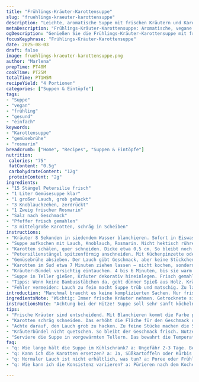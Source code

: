 ```yaml
---
title: "Frühlings-Kräuter-Karottensuppe"
slug: "fruehlings-kraeuter-karottensuppe"
description: "Leichte, aromatische Suppe mit frischen Kräutern und Karotten. Milder Lauch und Knoblauch geben Tiefe. Thymian durch Rosmarin ersetzt für wärmeren Ton. Statt Hühnerbrühe Gemüsefond nutzt – veganer Twist. Lauch fein, aber nicht zu fein schneiden, damit Textur bleibt. Karotten bissfest, nicht matschig. Schnittlauch durch Petersilienstengel ersetzt; ergibt ein anderes Aroma und schöne Optik. Knuspriges Baguette dazu. Einfach zu kochen, braucht Auge für Garzeit und Geschmacksausgleich."
metaDescription: "Frühlings-Kräuter-Karottensuppe: Aromatische, vegane Suppe mit frisch blanchierten Kräutern und knackigen Karotten. Einfache Zubereitung, intensives Aroma."
ogDescription: "Genießen Sie die Frühlings-Kräuter-Karottensuppe mit frischen Zutaten. Aromatisch und leicht, perfekt für jede Gelegenheit."
focusKeyphrase: "Frühlings-Kräuter-Karottensuppe"
date: 2025-08-03
draft: false
image: fruehlings-kraeuter-karottensuppe.png
author: "Marlena"
prepTime: PT40M
cookTime: PT25M
totalTime: PT1H5M
recipeYield: "4 Portionen"
categories: ["Suppen & Eintöpfe"]
tags:
- "Suppe"
- "vegan"
- "frühling"
- "gesund"
- "einfach"
keywords:
- "Karottensuppe"
- "gemüsebrühe"
- "rosmarin"
breadcrumb: ["Home", "Recipes", "Suppen & Eintöpfe"]
nutrition: 
 calories: "75"
 fatContent: "0.5g"
 carbohydrateContent: "12g"
 proteinContent: "2g"
ingredients:
- "15 Stängel Petersilie frisch"
- "1 Liter Gemüsesuppe klar"
- "1 großer Lauch, grob gehackt"
- "3 Knoblauchzehen, zerdrückt"
- "1 Zweig frischer Rosmarin"
- "Salz nach Geschmack"
- "Pfeffer frisch gemahlen"
- "3 mittelgroße Karotten, schräg in Scheiben"
instructions:
- "Kräuter 8 Sekunden in siedendem Wasser blanchieren. Sofort in Eiswasser abschrecken, damit die grüne Farbe knallt. Abtropfen lassen, beiseite legen."
- "Suppe aufkochen mit Lauch, Knoblauch, Rosmarin. Nicht hektisch rühren, Deckel drauf, Hitze runter auf sachte Blasen. Etwa 18 Minuten ziehen lassen, bis die Aromen sich verbunden haben. Nicht länger, sonst bitter."
- "Karotten schälen, quer schneiden. Dicke etwa 0,5 cm. So bleibt noch Biss und Farbe. In Suppe später garen."
- "Petersilienstängel spitzenförmig anschneiden. Mit Küchenpinzette oder Bambusstäbchen kleine Löcher bohren. Kräuter durchfädeln, zu kleinen Bündeln binden. Eventuelle überstehende Enden kürzen."
- "Gemüsebrühe absieben. Der Lauch gibt Geschmack, aber keine Stückchen in der Suppe. Brühe anschließend heiß halten."
- "Karotten im Sud etwa 7 Minuten ziehen lassen – nicht kochen, sondern köcheln. Karotten sollen gerade zart sein, ohne matschig zu werden."
- "Kräuter-Bündel vorsichtig eintauchen. 4 bis 6 Minuten, bis sie warm sind. Nicht zu lang, Kräuter verlieren Frische sonst."
- "Suppe in Teller gießen, Kräuter dekorativ hineinlegen. Frisch gemahlenen Pfeffer obendrauf. Wer mag, ein Spritzer Zitronensaft für Frische."
- "Tipps: Wenn keine Bambusstäbchen da, geht dünner Spieß aus Holz. Kräuter nicht zu dick binden, sonst lassen sie sich schwer erwärmen. Brühe nicht zu stark würzen am Anfang, Salz variabel, besser nachwürzen."
- "Fehler vermeiden: Lauch zu fein macht Suppe trüb und matschig. Zu lange ziehen macht bitter. Lieber lieber früher abschmecken. Karotten nicht zu dunkel schneiden, glänzend und frisch sollen sie aussehen."
introduction: "Manchmal braucht es keine komplizierten Sachen. Nur frische Kräuter, Gemüse und ein bisschen Zeit, damit sich Aromen verbinden. Karotten und Lauch, nichts Neuartiges, aber der Twist liegt im Detail – Rosmarin statt Thymian, Gemüsebrühe statt Huhn, Petersilie als Ersatz für Schnittlauch. In der Küche habe ich oft gesehen, wie schnell Suppen fade werden, wenn man zu lange kocht. Blanchieren der Kräuter schockt die Farbe ein und bewahrt das Aroma. Bund und Bündel winden tolle Optik ins Spiel, nicht nur Geschmack. Dazu das Geräusch von leise köchelndem Gemüse. Man merkt förmlich, wie die Suppe lebendig wird. Am Ende ein leichter Biss in der Karotte, die noch nicht zerfallen ist. Küche riecht nach Kräutern, fast meditativ. Es ist keine klassische Suppenroutine, sondern eine kleine Entdeckungsreise."
ingredientsNote: "Wichtig: Immer frische Kräuter nehmen. Getrocknete sind zu intensiv und verändern den Charakter. Petersilie für zartes Aroma statt Schnittlauch, weil sie besser hält beim Warmmachen. Rosmarin bringt mehr Wärme, passt zu den süßen Karotten. Knoblauch darf nicht verbrennen, sonst bitter. Lauch grob hacken, man will Geschmack, aber keine matschige Schleimigkeit. Gemüsefonds als Basis ist leichter als Hühnerbrühe und für Allergiker sicherer. Die Menge der Karotten kann man etwas variieren, je nachdem wie süß man es mag. Blanchieren der Kräuter ist das A und O für die satte Farbe – kein Kochwasser nehmen, sondern ganz kurze Hitzeeinwirkung, dann sofort in Eiswasser. So bleibt das Grün frisch. Falls kein Bambusstäbchen zur Hand, können dünne Holzspieße aus dem Baumarkt greifen. Kräuter zusammenbinden klappt auch mit Küchengarn, natürlich essbar sollte es nicht sein. Salzaufnahme in der Suppe ist individuell, aber nicht sparen; zu wenig Geschmack verliert das Gericht."
instructionsNote: "Achtung bei der Hitze! Suppe soll sehr sanft köcheln. Lautes Blubbern trübt Brühe und zerstört feinste Aromen. Abseihen auf keinen Fall vergessen, sonst wird sie trüb und nimmt unangenehme Stückchen auf. Lauch nicht zerkleinern wie bei Risotto, gröber schneiden gibt Textur. Wichtig auch die Karottenscheiben schräg schneiden, mehr Oberfläche, aber bleibt knackig. Kräuterbündel vorbereiten mit Gefühl, nicht quetschen, sonst geben sie zu viel grüne Bitterstoffe ab. Die Zeit für das Einlegen der Bündel ins heiße Wasser lässt sich nur abschätzen nach Gefühl - sie sollen Farbe bekommen, aber nicht zerfallen. Servieren in vorgewärmten Tellern hält Temperatur besser, Suppenfarbe wirkt intensiver. Pfeffer immer frisch mahlen. Säure wie Zitronensaft immer ganz am Schluss, hebt die Frische, ohne zu dominieren. Kleine Fehler passieren jedem; wenn Lauch zu fein, Suppe braucht dann kürzere Kochzeit. Kräuter können auch einzeln verwendet werden, aber das Schnüren macht Spaß und sieht edel aus. Kombiniere auf jeden Fall mit knusprigem Brot, sonst fehlt die Textur. Suppe ist leicht, braucht den Crunch."
tips:
- "Frische Kräuter sind entscheidend. Mit Blanchieren kommt die Farbe perfekt zur Geltung. Kochen in weniger als 10 Sekunden; direkt ins Eiswasser. Petersilie hat zartes Aroma, Schnittlauch könnte die Suppe überdecken. Gemüsefond macht einen sanften Hintergrund, ist allergikerfreundlich. Kümmere dich um das richtige Timing."
- "Karotten schräg schneiden. Das erhöht die Fläche für den Geschmack und sie bleiben knackig. Dicke 0,5 cm, so gibt es Biss. Kochzeit beachten; sonst matschig. Brühe nie zu stark würzen, punktuell nachjustieren. Am Ende mit frisch gemahlenem Pfeffer verfeinern für eine aromatische Note."
- "Achte darauf, den Lauch grob zu hacken. Zu feine Stücke machen die Suppe trüb; grobe Stücke geben Textur und Geschmack. Verwende frischen Rosmarin, getrockneter wird harzig. Übe dich im Abseihen, sonst bleiben unerwünschte Stückchen in der Suppe zurück."
- "Kräuterbündel nicht quetschen. So bleibt der Geschmack frisch. Nutze Küchenpinzetten oder Holzspieße für gleichmäßige Bündel. Wenn kein Bambusstäbchen da ist, geht auch Küchengarn. Nach dem Blanchieren aufpassen, die Kräuter sollen nicht zerfallen. Halte ein Auge auf die Knoblauchzehen; zu lange im Sud und sie werden bitter."
- "Serviere die Suppe in vorgewärmten Tellern. Das bewahrt die Temperatur länger und lässt die Farben intensiver wirken. Zitronensaft erst zum Schluss, hebt die Frische der Aromen, ohne sie zu überwältigen. Immer wieder abschmecken. Jede Zubereitung ist ein Lernprozess."
faq:
- "q: Wie lange hält die Suppe im Kühlschrank? a: Ungefähr 2-3 Tage. Bei Lagerung darauf achten, dass sie kühl ist. Kann auch eingefroren werden."
- "q: Kann ich die Karotten ersetzen? a: Ja, Süßkartoffeln oder Kürbis sind auch möglich. Wichtig ist das Aroma der Brühe, welches bleiben sollte."
- "q: Normaler Lauch ist nicht erhältlich, was tun? a: Poree oder Frühlingszwiebeln sind Alternativen. Achte auf die Kochzeit, sie sind oft zarter."
- "q: Wie kann ich die Konsistenz variieren? a: Pürieren nach dem Kochen für eine cremigere Suppe. Oder: mehr Gemüse hinzufügen für mehr Biss."

---
```


